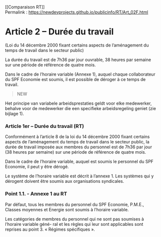 [[Comparaison RT]]  
Permalink : https://newdevprojects.github.io/publicinfo/RT/Art_02F.html


# Article 2  – Durée du travail 

(Loi du 14 décembre 2000 fixant certains aspects de l’aménagement du temps de travail dans le secteur public)

La durée du travail est de 7h36 par jour ouvrable, 38 heures par semaine sur une période de référence de quatre mois.

Dans le cadre de l’horaire variable (Annexe 1), auquel chaque collaborateur du SPF Economie est soumis, il est possible de déroger à ce temps de travail.

> NEW

Het principe van variabele arbeidsprestaties geldt voor elke medewerker, behalve voor 
de medewerker die een specifieke arbeidsregeling geniet (zie bijlage 1). 

### Article 1er – Durée du travail  (RT)

Conformément à l’article 8 de la loi du 14 décembre 2000 fixant certains aspects de l’aménagement du temps de travail dans le secteur public, la durée de travail imposée aux membres du personnel est de 7h36 par jour (38 heures par semaine) sur une période de référence de quatre mois. 

Dans le cadre de l’horaire variable, auquel est soumis le personnel du SPF Economie, il peut y être dérogé. 

Le système de l’horaire variable est décrit à l’annexe 1. Les systèmes qui y dérogent doivent être soumis aux organisations syndicales. 

### Point 1.1. - Annexe 1 au RT

Par défaut, tous les membres du personnel du SPF Economie, P.M.E., Classes moyennes et 
Energie sont soumis à l’horaire variable. 

Les catégories de membres du personnel qui ne sont pas soumises à l’horaire variable géné-
ral et les règles qui leur sont applicables sont reprises au point 3. « Régimes spécifiques ». 

